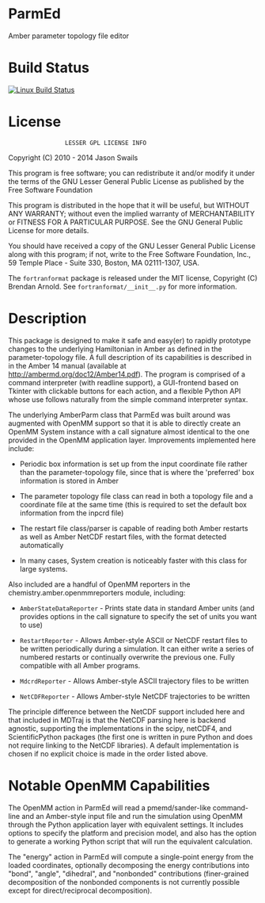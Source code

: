 ParmEd
======

Amber parameter topology file editor

Build Status
============

[![Linux Build Status](https://travis-ci.org/swails/ParmEd.svg?branch=master)](https://travis-ci.org/swails/ParmEd)

License
=======
                    LESSER GPL LICENSE INFO

Copyright (C) 2010 - 2014 Jason Swails

This program is free software; you can redistribute it and/or modify
it under the terms of the GNU Lesser General Public License as published by
the Free Software Foundation

This program is distributed in the hope that it will be useful,
but WITHOUT ANY WARRANTY; without even the implied warranty of
MERCHANTABILITY or FITNESS FOR A PARTICULAR PURPOSE.  See the
GNU General Public License for more details.
   
You should have received a copy of the GNU Lesser General Public License
along with this program; if not, write to the Free Software
Foundation, Inc., 59 Temple Place - Suite 330,
Boston, MA 02111-1307, USA.

The `fortranformat` package is released under the MIT license, Copyright (C)
Brendan Arnold. See `fortranformat/__init__.py` for more information.

Description
===========

This package is designed to make it safe and easy(er) to rapidly prototype
changes to the underlying Hamiltonian in Amber as defined in the
parameter-topology file. A full description of its capabilities is described in
in the Amber 14 manual (available at http://ambermd.org/doc12/Amber14.pdf).
The program is comprised of a command interpreter (with readline support), a
GUI-frontend based on Tkinter with clickable buttons for each action, and a
flexible Python API whose use follows naturally from the simple command
interpreter syntax.

The underlying AmberParm class that ParmEd was built around was augmented with
OpenMM support so that it is able to directly create an OpenMM System instance
with a call signature almost identical to the one provided in the OpenMM
application layer. Improvements implemented here include:

- Periodic box information is set up from the input coordinate file rather than the parameter-topology file, since that is where the 'preferred' box information is stored in Amber

- The parameter topology file class can read in both a topology file and a coordinate file at the same time (this is required to set the default box information from the inpcrd file)

- The restart file class/parser is capable of reading both Amber restarts as well as Amber NetCDF restart files, with the format detected automatically

- In many cases, System creation is noticeably faster with this class for large systems.

Also included are a handful of OpenMM reporters in the
chemistry.amber.openmmreporters module, including:

- `AmberStateDataReporter` - Prints state data in standard Amber units (and provides options in the call signature to specify the set of units you want to use)
  
- `RestartReporter` - Allows Amber-style ASCII or NetCDF restart files to be written periodically during a simulation. It can either write a series of numbered restarts or continually overwrite the previous one. Fully compatible with all Amber programs.
  
- `MdcrdReporter` - Allows Amber-style ASCII trajectory files to be written
  
- `NetCDFReporter` - Allows Amber-style NetCDF trajectories to be written

The principle difference between the NetCDF support included here and that
included in MDTraj is that the NetCDF parsing here is backend agnostic,
supporting the implementations in the scipy, netCDF4, and ScientificPython
packages (the first one is written in pure Python and does not require linking
to the NetCDF libraries). A default implementation is chosen if no explicit
choice is made in the order listed above.

Notable OpenMM Capabilities
===========================

The OpenMM action in ParmEd will read a pmemd/sander-like command-line and an
Amber-style input file and run the simulation using OpenMM through the Python
application layer with equivalent settings.  It includes options to specify the
platform and precision model, and also has the option to generate a working
Python script that will run the equivalent calculation.

The "energy" action in ParmEd will compute a single-point energy from the loaded
coordinates, optionally decomposing the energy contributions into "bond",
"angle", "dihedral", and "nonbonded" contributions (finer-grained decomposition
of the nonbonded components is not currently possible except for
direct/reciprocal decomposition).
